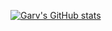 [![Garv's GitHub stats](https://github-readme-stats.vercel.app/api?username=gavkujo)](https://github.com/anuraghazra/github-readme-stats)
